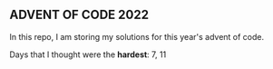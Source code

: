 ## ADVENT OF CODE 2022
In this repo, I am storing my solutions for this year's advent of code. 

Days that I thought were the **hardest**: 7, 11